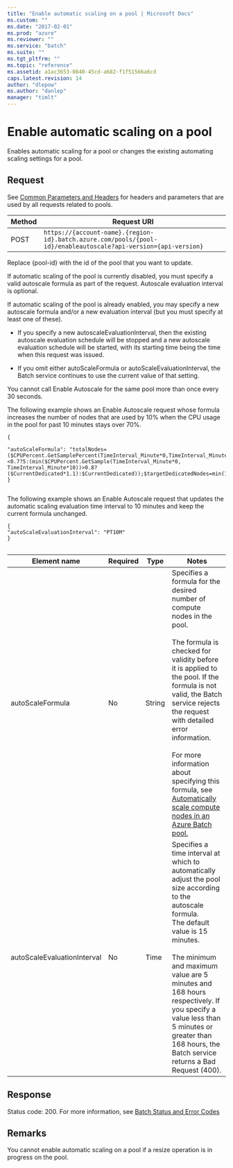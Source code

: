 ```yaml
---
title: "Enable automatic scaling on a pool | Microsoft Docs"
ms.custom: ""
ms.date: "2017-02-01"
ms.prod: "azure"
ms.reviewer: ""
ms.service: "batch"
ms.suite: ""
ms.tgt_pltfrm: ""
ms.topic: "reference"
ms.assetid: a1ac3653-0840-45cd-a682-f1f51566a6cd
caps.latest.revision: 14
author: "dlepow"
ms.author: "danlep"
manager: "timlt"
---
```

# Enable automatic scaling on a pool
  Enables automatic scaling for a pool or changes the existing automating scaling settings for a pool.  
  
##  <a name="bk_lifetime"></a> Request  
 See [Common Parameters and Headers](../batchservice/common-parameters-and-headers.md) for headers and parameters that are used by all requests related to pools.  
  
|Method|Request URI|  
|------------|-----------------|  
|POST|`https://{account-name}.{region-id}.batch.azure.com/pools/{pool-id}/enableautoscale?api-version={api-version}`|  
  
 Replace {pool-id} with the id of the pool that you want to update.  
  
 If automatic scaling of the pool is currently disabled, you must specify a valid autoscale formula as part of the request. Autoscale evaluation interval is optional.  
  
 If automatic scaling of the pool is already enabled, you may specify a new autoscale formula and/or a new evaluation interval (but you must specify at least one of these).  
  
-   If you specify a new autoscaleEvaluationInterval, then the existing autoscale evaluation schedule will be stopped and a new autoscale evaluation schedule will be started, with its starting time being the time when this request was issued.  
  
-   If you omit either autoScaleFormula or autoScaleEvaluationInterval, the Batch service continues to use the current value of that setting.  
  
 You cannot call Enable Autoscale for the same pool more than once every 30 seconds.  
  
 The following example shows an Enable Autoscale request whose formula increases the number of nodes that are used by 10% when the CPU usage in the pool for past 10 minutes stays over 70%.  
  
```  
{  
  
"autoScaleFormula": "totalNodes=($CPUPercent.GetSamplePercent(TimeInterval_Minute*0,TimeInterval_Minute*10)<0.7?5:(min($CPUPercent.GetSample(TimeInterval_Minute*0, TimeInterval_Minute*10))>0.8?($CurrentDedicated*1.1):$CurrentDedicated));$targetDedicatedNodes=min(100,totalNodes);"  
}  
  
```  
  
 The following example shows an Enable Autoscale request that updates the automatic scaling evaluation time interval to 10 minutes and keep the current formula unchanged.  
  
```  
{  
"autoScaleEvaluationInterval": "PT10M"      
}  
  
```  
  
|Element name|Required|Type|Notes|  
|------------------|--------------|----------|-----------|  
|autoScaleFormula|No|String|Specifies a formula for the desired number of compute nodes in the pool.<br /><br /> The formula is checked for validity before it is applied to the pool. If the formula is not valid, the Batch service rejects the request with detailed error information.<br /><br /> For more information about specifying this formula, see [Automatically scale compute nodes in an Azure Batch pool.](https://azure.microsoft.com/documentation/articles/batch-automatic-scaling)|  
|autoScaleEvaluationInterval|No|Time|Specifies a time interval at which to automatically adjust the pool size according to the autoscale formula.<br />The default value is 15 minutes.<br /><br /> The minimum and maximum value are 5 minutes and 168 hours respectively. If you specify a value less than 5 minutes or greater than 168 hours, the Batch service returns a Bad Request (400).|  
  
## Response  
 Status code: 200. For more information, see [Batch Status and Error Codes](../batchservice/batch-status-and-error-codes.md)  
  
## Remarks  
 You cannot enable automatic scaling on a pool if a resize operation is in progress on the pool.  
  
  